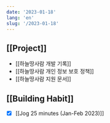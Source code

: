 ```yaml
---
date: '2023-01-18'
lang: 'en'
slug: '/2023-01-18'
---
```


## [[Project]]

- [[하늘땅사람 개발 기록]]
- [[하늘땅사람 개인 정보 보호 정책]]
- [[하늘땅사람 지원 문서]]

## [[Building Habit]]

- [x] [[Jog 25 minutes (Jan-Feb 2023)]]
